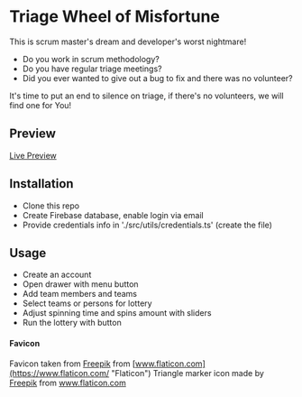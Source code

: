 # Triage Wheel of Misfortune
This is scrum master's dream and developer's worst nightmare!
- Do you work in scrum methodology?
- Do you have regular triage meetings?
- Did you ever wanted to give out a bug to fix and there was no volunteer?

It's time to put an end to silence on triage, if there's no volunteers, we will find one for You!

## Preview
[Live Preview](https://ppierzchalka.github.io/triage-wheel-of-misfortune/ "Triage Wheel of Misfortune")

## Installation
 - Clone this repo
 - Create Firebase database, enable login via email
 - Provide credentials info in './src/utils/credentials.ts' (create the file)

##  Usage
 - Create an account
 - Open drawer with menu button
 - Add team members and teams
 - Select teams or persons for lottery
 - Adjust spinning time and spins amount with sliders
 - Run the lottery with button

#### Favicon
Favicon taken from [Freepik](https://www.flaticon.com/authors/freepik "Freepik") from [www.flaticon.com](https://www.flaticon.com/ "Flaticon")
Triangle marker icon made by <a href="http://www.freepik.com/" title="Freepik">Freepik</a> from <a href="https://www.flaticon.com/" title="Flaticon"> www.flaticon.com</a>
